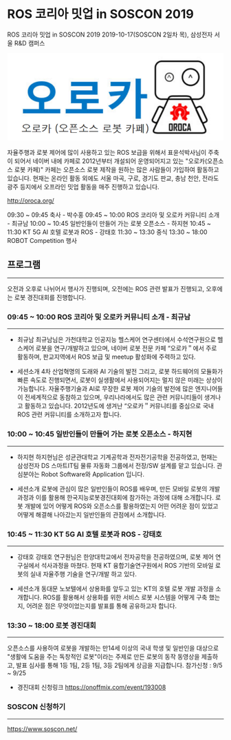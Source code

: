 # ROS 코리아 밋업 in SOSCON 2019

ROS 코리아 밋업 in SOSCON 2019
2019-10-17(SOSCON 2일차 목), 삼성전자 서울 R&D 캠퍼스

![오로카](/img/oroca.png)

자율주행과 로봇 제어에 많이 사용하고 있는 ROS 보급을 위해서 표윤석박사님이 주축이 되어서 네이버 내에 카페로 2012년부터 개설되어 운영되어지고 있는 "오로카(오픈소스 로봇 카페)" 카페는 오픈소스 로봇 제작을 원하는 많은 사람들이 가입하여 활동하고 있습니다. 현재는 온라인 활동 외에도 서울 마곡, 구로, 경기도 판교, 충남 천안, 전라도 광주 등지에서 오프라인 밋업 활동을 매주 진행하고 있습니다.   

http://oroca.org/


09:30 ~ 09:45 축사 - 박수홍
09:45 ~ 10:00 ROS 코리아 및 오로카 커뮤니티 소개 - 최규남
10:00 ~ 10:45 일반인들이 만들어 가는 로봇 오픈소스 - 하지현
10:45 ~ 11:30 KT 5G AI 호텔 로봇과 ROS - 강태호
11:30 ~ 13:30 중식
13:30 ~ 18:00 ROBOT Competition 행사

## 프로그램
<hr/>

오전과 오후로 나뉘어서 행사가 진행되며, 오전에는 ROS 관련 발표가 진행되고, 오후에는 로봇 경진대회를 진행합니다.


### 09:45 ~ 10:00 ROS 코리아 및 오로카 커뮤니티 소개 - 최규남
<hr/>

- 최규남
최규남님은 가천대학교 인공지능 헬스케어 연구센터에서 수석연구원으로 헬스케어 로봇을 연구/개발하고 있으며, 네이버 로봇 전문 카페 “오로카＂에서 주로 활동하며, 판교지역에서 ROS 보급 및 meetup 활성화에 주력하고 있다. 

- 세션소개
4차 산업혁명의 도래와 AI 기술의 발전 그리고, 로봇 하드웨어의 모듈화가 빠른 속도로 진행되면서, 로봇이 실생활에서 사용되어지는 멀지 않은 미래는 상상이 가능합니다. 자율주행기술과 AI로 무장한 로봇 제어 기술의 발전에 많은 엔지니어들이 전세계적으로 동참하고 있으며, 우리나라에서도 많은 관련 커뮤니티들이 생겨나고 활동하고 있습니다. 2012년도에 생겨난 “오로카＂커뮤니티를 중심으로 국내 ROS 관련 커뮤니티를 소개하고자 합니다.

### 10:00 ~ 10:45 일반인들이 만들어 가는 로봇 오픈소스 - 하지현
<hr/>

- 하지현
하지현님은 성균관대학교 기계공학과 전자전기공학을 전공하였고, 현재는 삼성전자 DS 스마트IT팀 물류 자동화 그룹에서 전장/SW 설계를 맡고 있습니다. 관심분야는 Robot Software와 Application 입니다.

- 세션소개
로봇에 관심이 많은 일반인들이 ROS를 배우며, 만든 모바일 로봇의 개발 과정과 이를 활용해 한국지능로봇경진대회에 참가하는 과정에 대해 소개합니다. 로봇 개발에 있어 어떻게 ROS와 오픈소스를 활용하였는지 어떤 어려운 점이 있었고 어떻게 해결해 나아갔는지 일반인들의 관점에서 소개합니다.


### 10:45 ~ 11:30 KT 5G AI 호텔 로봇과 ROS - 강태호
<hr/>

- 강태호
강태호 연구원님은 한양대학교에서 전자공학을 전공하였으며, 로봇 제어 연구실에서 석사과정을 마쳤다. 현재 KT 융합기술연구원에서 ROS 기반의 모바일 로봇의 실내 자율주행 기술을 연구/개발 하고 있다.


- 세션소개
동대문 노보텔에서 상용화를 앞두고 있는 KT의 호텔 로봇 개발 과정을 소개합니다. ROS를 활용해서 상용화를 위한 서비스 로봇 시스템을 어떻게 구축 했는지, 어려운 점은 무엇이었는지를 발표를 통해 공유하고자 합니다. 


### 13:30 ~ 18:00 로봇 경진대회
<hr/>

오픈소스를 사용하여 로봇을 개발하는 만14세 이상의 국내 학생 및 일반인을 대상으로 "생활에 도움을 주는 독창적인 로봇"이라는 주제로 만든 로봇의 동작 동영상을 제출하고, 발표 심사를 통해 1등 1팀, 2등 1팀, 3등 2팀에게 상금을 지급합니다.
참가신청 : 9/5 ~ 9/25

- 경진대회 신청링크
https://onoffmix.com/event/193008


### SOSCON 신청하기
<hr/>

https://www.soscon.net/